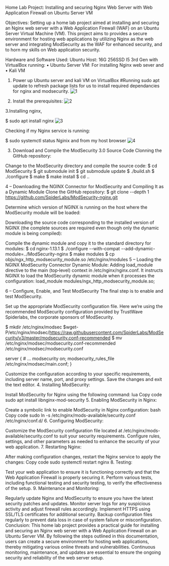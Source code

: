 Home Lab Project: 
Installing and securing Nginx Web Server with Web Application Firewall on Ubuntu Server VM

Objectives:
Setting up a home lab project aimed at installing and securing an Nginx web server with a Web Application Firewall (WAF) on an Ubuntu Server Virtual Machine (VM). This project aims to provides a secure environment for hosting web applications by utilizing Nginx as the web server and integrating ModSecurity as the WAF for enhanced security, and to horn my skills on Web application security.

Hardware and Software Used:
Ubuntu Host: 16G 256SSD I5 3rd Gen with VirtualBox running:
    • Ubuntu Server VM: For installing Nginx web sever and 
    • Kali VM


1. Power up Ubuntu server and kali VM on VirtualBox
#Running sudo apt update to refresh package lists for us to install required dependancies for nginx and modsecurity.
![1](https://github.com/Silvan254/Configuring-and-Securing-NGINX-Web-Server-with-Modsecurity-WAF-Web-application-Firewall-/assets/65334897/b9b81701-657a-4fd2-9e89-c099cf9faf7d)


2. Install the prerequisites:
![2](https://github.com/Silvan254/Configuring-and-Securing-NGINX-Web-Server-with-Modsecurity-WAF-Web-application-Firewall-/assets/65334897/5f9dc224-0bab-4210-abeb-bbe1891ac299)



3.Installing nginx, 

$ sudo apt install nginx
![3](https://github.com/Silvan254/Configuring-and-Securing-NGINX-Web-Server-with-Modsecurity-WAF-Web-application-Firewall-/assets/65334897/51aac9cd-479a-4901-ae8c-0b74cd25fae0)

Checking if my Nginx service is running:

$ sudo systemctl status Nginix
and from my host browser
![4](https://github.com/Silvan254/Configuring-and-Securing-NGINX-Web-Server-with-Modsecurity-WAF-Web-application-Firewall-/assets/65334897/725c0e38-91af-4d3d-ad2f-4976bb2fd395)

3. Download and Compile the ModSecurity 3.0 Source Code
Clonning the GitHub repository:

Change to the ModSecurity directory and compile the source code:
$ cd ModSecurity
$ git submodule init
$ git submodule update
$ ./build.sh
$ ./configure
$ make
$ make install
$ cd ..



4 – Downloading the NGINX Connector for ModSecurity and Compiling It as a Dynamic Module
Clone the GitHub repository:
$ git clone --depth 1 https://github.com/SpiderLabs/ModSecurity-nginx.git

Determine which version of NGINX is running on the host where the ModSecurity module will be loaded:

Downloading the source code corresponding to the installed version of NGINX (the complete 
sources are required even though only the dynamic module is being compiled):


Compile the dynamic module and copy it to the standard directory for modules:
$ cd nginx-1.13.1
$ ./configure --with-compat --add-dynamic-module=../ModSecurity-nginx
$ make modules
$ cp objs/ngx_http_modsecurity_module.so /etc/nginx/modules
5 – Loading the NGINX ModSecurity Connector Dynamic Module:
Adding load_module directive to the main (top‑level) context in /etc/nginx/nginx.conf. It instructs NGINX to load the ModSecurity dynamic module when it processes the configuration:
load_module modules/ngx_http_modsecurity_module.so;


6 – Configure, Enable, and Test ModSecurity
The final step is to enable and test ModSecurity.

Set up the appropriate ModSecurity configuration file. Here we’re using the recommended ModSecurity configuration provided by TrustWave Spiderlabs, the corporate sponsors of ModSecurity.

$ mkdir /etc/nginx/modsec
$wget-P/etc/nginx/modsec/https://raw.githubusercontent.com/SpiderLabs/ModSecurity/v3/master/modsecurity.conf-recommended
$ mv /etc/nginx/modsec/modsecurity.conf-recommended /etc/nginx/modsec/modsecurity.conf

server {
    # ...
    modsecurity on;
    modsecurity_rules_file /etc/nginx/modsec/main.conf;
}


Customize the configuration according to your specific requirements, including server name, port, and proxy settings.
Save the changes and exit the text editor.
4. Installing ModSecurity:

Install ModSecurity for Nginx using the following command:
lua
Copy code
sudo apt install libnginx-mod-security
5. Enabling ModSecurity in Nginx:

Create a symbolic link to enable ModSecurity in Nginx configuration:
bash
Copy code
sudo ln -s /etc/nginx/mods-available/security.conf /etc/nginx/conf.d/
6. Configuring ModSecurity:

Customize the ModSecurity configuration file located at /etc/nginx/mods-available/security.conf to suit your security requirements.
Configure rules, settings, and other parameters as needed to enhance the security of your web application.
7. Restarting Nginx:

After making configuration changes, restart the Nginx service to apply the changes:
Copy code
sudo systemctl restart nginx
8. Testing:

Test your web application to ensure it is functioning correctly and that the Web Application Firewall is properly securing it.
Perform various tests, including functional testing and security testing, to verify the effectiveness of the setup.
9. Maintenance and Monitoring:

Regularly update Nginx and ModSecurity to ensure you have the latest security patches and updates.
Monitor server logs for any suspicious activity and adjust firewall rules accordingly.
Implement HTTPS using SSL/TLS certificates for additional security.
Backup configuration files regularly to prevent data loss in case of system failure or misconfiguration.
Conclusion:
This home lab project provides a practical guide for installing and securing an Nginx web server with a Web Application Firewall on an Ubuntu Server VM. By following the steps outlined in this documentation, users can create a secure environment for hosting web applications, thereby mitigating various online threats and vulnerabilities. Continuous monitoring, maintenance, and updates are essential to ensure the ongoing security and reliability of the web server setup.
